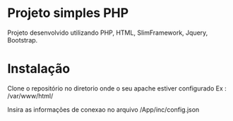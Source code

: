# Projeto simples PHP

Projeto desenvolvido utilizando PHP, HTML, SlimFramework, Jquery, Bootstrap.


# Instalação

Clone o repositório no diretorio onde o seu apache estiver configurado
Ex : /var/www/html/

Insira as informações de conexao no arquivo /App/inc/config.json

